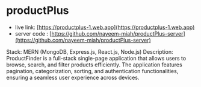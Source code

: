 # productPlus

-  live link: [https://productplus-1.web.app](https://productplus-1.web.app)
- server code : [https://github.com/nayeem-miah/productPlus-server](https://github.com/nayeem-miah/productPlus-server)


Stack: MERN (MongoDB, Express.js, React.js, Node.js)
Description: ProductFinder is a full-stack single-page application that allows users to browse, search, and filter products efficiently. The application features pagination, categorization, sorting, and authentication functionalities, ensuring a seamless user experience across devices.
